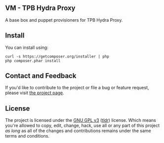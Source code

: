 VM - TPB Hydra Proxy
---
A base box and puppet provisioners for TPB Hydra Proxy.

## Install

You can install using:

```
curl -s https://getcomposer.org/installer | php
php composer.phar install
```

## Contact and Feedback

If you'd like to contribute to the project or file a bug or feature request, please visit [the project page][1].

## License

The project is licensed under the [GNU GPL v3][2] ([tldr][3]) license. Which means you're allowed to copy, edit, change, hack, use all or any part of this project *as long* as all of the changes and contributions remains under the same terms and conditions.

[1]: https://github.com/tpb-hydra/
[2]: http://www.gnu.org/licenses/gpl.html
[3]: http://www.tldrlegal.com/license/gnu-general-public-license-v3-(gpl-3)

